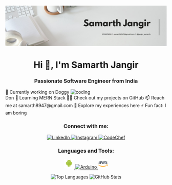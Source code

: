 ![logo](https://github.com/jangirsamarth/jangirsamarth/blob/main/banner.jpeg)
<h1 align="center">Hi 👋, I'm Samarth Jangir</h1> <h3 align="center">Passionate Software Engineer from India</h3> <img align="right" alt="coding" width="300" src="https://user-images.githubusercontent.com/55389276/140866485-8fb1c876-9a8f-4d6a-98dc-08c4981eaf70.gif">
🔭 Currently working on Doggy Don
🌱 Learning MERN Stack
👨‍💻 Check out my projects on GitHub
📫 Reach me at samarth8947@gmail.com
📄 Explore my experiences here
⚡ Fun fact: I am boring
<h3 align="center">Connect with me:</h3> <p align="center"> <a href="https://linkedin.com/in/samarth-jangir" target="blank"> <img src="https://raw.githubusercontent.com/rahuldkjain/github-profile-readme-generator/master/src/images/icons/Social/linked-in-alt.svg" alt="LinkedIn" height="30" width="30" /> </a> <a href="https://instagram.com/jangir_samarth" target="blank"> <img src="https://raw.githubusercontent.com/rahuldkjain/github-profile-readme-generator/master/src/images/icons/Social/instagram.svg" alt="Instagram" height="30" width="30" /> </a> <a href="https://www.codechef.com/users/jangir_samarth" target="blank"> <img src="https://cdn.jsdelivr.net/npm/simple-icons@3.1.0/icons/codechef.svg" alt="CodeChef" height="30" width="30" /> </a> </p> <h3 align="center">Languages and Tools:</h3> <p align="center"> <a href="https://developer.android.com" target="_blank"> <img src="https://raw.githubusercontent.com/devicons/devicon/master/icons/android/android-original-wordmark.svg" alt="Android" width="30" height="30"/> </a> <a href="https://www.arduino.cc/" target="_blank"> <img src="https://cdn.worldvectorlogo.com/logos/arduino-1.svg" alt="Arduino" width="30" height="30"/> </a> <a href="https://aws.amazon.com" target="_blank"> <img src="https://raw.githubusercontent.com/devicons/devicon/master/icons/amazonwebservices/amazonwebservices-original-wordmark.svg" alt="AWS" width="30" height="30"/> </a> <!-- Add or remove icons as needed --> </p> <p align="center"> <img src="https://github-readme-stats.vercel.app/api/top-langs?username=jangirsamarth&show_icons=true&locale=en&layout=compact" alt="Top Languages"/> <img src="https://github-readme-stats.vercel.app/api?username=jangirsamarth&show_icons=true&locale=en" alt="GitHub Stats"/> </p>